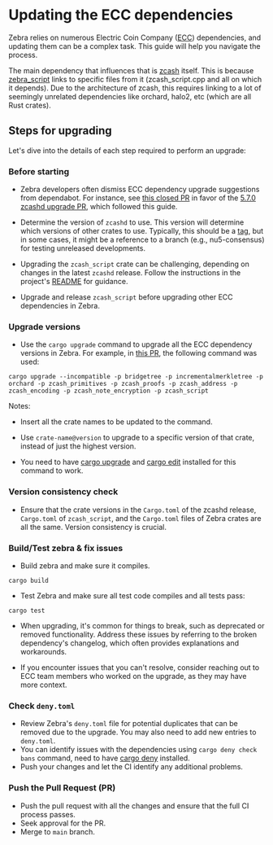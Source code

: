# Updating the ECC dependencies

Zebra relies on numerous Electric Coin Company ([ECC](https://electriccoin.co/)) dependencies, and updating them can be a complex task. This guide will help you navigate the process.


The main dependency that influences that is [zcash](https://github.com/zcash/zcash) itself. This is because [zebra_script](https://github.com/ZcashFoundation/zcash_script) links to specific files from it (zcash_script.cpp and all on which it depends). Due to the architecture of zcash, this requires linking to a lot of seemingly unrelated dependencies like orchard, halo2, etc (which are all Rust crates).

## Steps for upgrading

Let's dive into the details of each step required to perform an upgrade:

### Before starting

- Zebra developers often dismiss ECC dependency upgrade suggestions from dependabot. For instance, see [this closed PR](https://github.com/ZcashFoundation/zebra/pull/7745) in favor of the [5.7.0 zcashd upgrade PR](https://github.com/ZcashFoundation/zebra/pull/7784), which followed this guide.

- Determine the version of `zcashd` to use. This version will determine which versions of other crates to use. Typically, this should be a [tag](https://github.com/zcash/zcash/tags), but in some cases, it might be a reference to a branch (e.g., nu5-consensus) for testing unreleased developments.

- Upgrading the `zcash_script` crate can be challenging, depending on changes in the latest `zcashd` release. Follow the instructions in the project's [README](https://github.com/ZcashFoundation/zcash_script/blob/master/README.md) for guidance.

- Upgrade and release `zcash_script` before upgrading other ECC dependencies in Zebra.

### Upgrade versions

- Use the `cargo upgrade` command to upgrade all the ECC dependency versions in Zebra. For example, in [this PR](https://github.com/ZcashFoundation/zebra/pull/7784), the following command was used:

```
cargo upgrade --incompatible -p bridgetree -p incrementalmerkletree -p orchard -p zcash_primitives -p zcash_proofs -p zcash_address -p zcash_encoding -p zcash_note_encryption -p zcash_script
```

Notes:

- Insert all the crate names to be updated to the command.

- Use `crate-name@version` to upgrade to a specific version of that crate, instead of just the highest version. 

- You need to have [cargo upgrade](https://crates.io/crates/cargo-upgrades) and [cargo edit](https://crates.io/crates/cargo-edit) installed for this command to work.

### Version consistency check

- Ensure that the crate versions in the `Cargo.toml` of the zcashd release, `Cargo.toml` of `zcash_script`, and the `Cargo.toml` files of Zebra crates are all the same. Version consistency is crucial.

### Build/Test zebra & fix issues

- Build zebra and make sure it compiles.

```
cargo build
```

- Test Zebra and make sure all test code compiles and all tests pass:

```
cargo test
```

- When upgrading, it's common for things to break, such as deprecated or removed functionality. Address these issues by referring to the broken dependency's changelog, which often provides explanations and workarounds.

- If you encounter issues that you can't resolve, consider reaching out to ECC team members who worked on the upgrade, as they may have more context.

### Check `deny.toml`

- Review Zebra's `deny.toml` file for potential duplicates that can be removed due to the upgrade. You may also need to add new entries to `deny.toml`.
- You can identify issues with the dependencies using `cargo deny check bans` command, need to have [cargo deny](https://crates.io/crates/cargo-deny) installed.
- Push your changes and let the CI identify any additional problems.

### Push the Pull Request (PR)

- Push the pull request with all the changes and ensure that the full CI process passes. 
- Seek approval for the PR.
- Merge to `main` branch.
